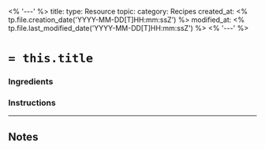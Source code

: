 <% '---' %>
title: 
type: Resource
topic: 
category: Recipes
created_at: <% tp.file.creation_date('YYYY-MM-DD[T]HH:mm:ssZ') %>
modified_at: <% tp.file.last_modified_date('YYYY-MM-DD[T]HH:mm:ssZ') %>
<% '---' %>
# `= this.title`

### Ingredients

### Instructions

-----
## Notes
